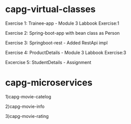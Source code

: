 # capg-virtual-classes
Exercise 1: Trainee-app - Module 3 Labbook Exercise:1

Exercise 2: Spring-boot-app with bean class as Person

Exercise 3: Springboot-rest - Added RestApi impl

Exercise 4: ProductDetails - Module 3 Labbook Exercise:3

Excercise 5: StudentDetails - Assignment

# capg-microservices
1)capg-movie-catelog

2)capg-movie-info

3)capg-movie-rating
